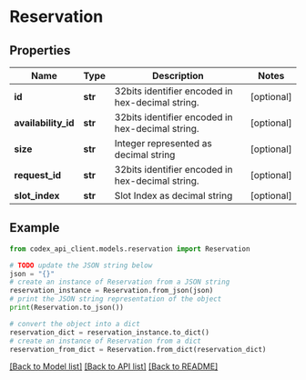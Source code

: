 # Reservation


## Properties

Name | Type | Description | Notes
------------ | ------------- | ------------- | -------------
**id** | **str** | 32bits identifier encoded in hex-decimal string. | [optional] 
**availability_id** | **str** | 32bits identifier encoded in hex-decimal string. | [optional] 
**size** | **str** | Integer represented as decimal string | [optional] 
**request_id** | **str** | 32bits identifier encoded in hex-decimal string. | [optional] 
**slot_index** | **str** | Slot Index as decimal string | [optional] 

## Example

```python
from codex_api_client.models.reservation import Reservation

# TODO update the JSON string below
json = "{}"
# create an instance of Reservation from a JSON string
reservation_instance = Reservation.from_json(json)
# print the JSON string representation of the object
print(Reservation.to_json())

# convert the object into a dict
reservation_dict = reservation_instance.to_dict()
# create an instance of Reservation from a dict
reservation_from_dict = Reservation.from_dict(reservation_dict)
```
[[Back to Model list]](../README.md#documentation-for-models) [[Back to API list]](../README.md#documentation-for-api-endpoints) [[Back to README]](../README.md)


